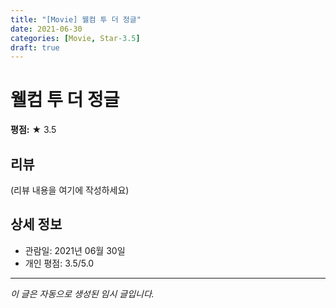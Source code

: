 ```yaml
---
title: "[Movie] 웰컴 투 더 정글"
date: 2021-06-30
categories: [Movie, Star-3.5]
draft: true
---
```


# 웰컴 투 더 정글

**평점:** ★ 3.5

## 리뷰

(리뷰 내용을 여기에 작성하세요)

## 상세 정보

- 관람일: 2021년 06월 30일
- 개인 평점: 3.5/5.0

---

*이 글은 자동으로 생성된 임시 글입니다.*
